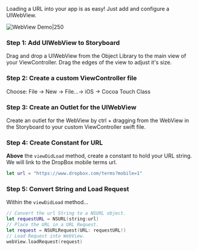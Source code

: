 Loading a URL into your app is as easy! Just add and configure a UIWebView.  
  
![WebView Demo|250](http://i.imgur.com/v4PlBQX.gif)

### Step 1: Add UIWebView to Storyboard

Drag and drop a UIWebView from the Object Library to the main view of your ViewController. Drag the edges of the view to adjust it's size. 

### Step 2: Create a custom ViewController file

Choose: File -> New -> File...-> iOS -> Cocoa Touch Class

### Step 3: Create an Outlet for the UIWebView

Create an outlet for the WebView by ctrl + dragging from the WebView in the Storyboard to your custom ViewController swift file.

### Step 4: Create Constant for URL

**Above** the `viewDidLoad` method, create a constant to hold your URL string. We will link to the DropBox mobile terms url.

```swift
let url = "https://www.dropbox.com/terms?mobile=1"
``` 

### Step 5: Convert String and Load Request

Within the `viewDidLoad` method... 

```swift
// Convert the url String to a NSURL object.
let requestURL = NSURL(string:url)
// Place the URL in a URL Request.
let request = NSURLRequest(URL: requestURL!)
// Load Request into WebView.
webView.loadRequest(request)
```


